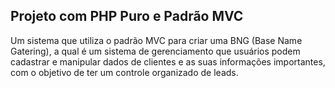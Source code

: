 ## Projeto com PHP Puro e Padrão MVC

Um sistema que utiliza o padrão MVC para criar uma BNG (Base Name Gatering), a qual é um sistema de gerenciamento que usuários podem cadastrar e manipular dados de clientes e as suas informações importantes, com o objetivo de ter um controle organizado de leads.
